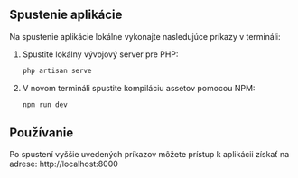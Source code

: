 

## Spustenie aplikácie

Na spustenie aplikácie lokálne vykonajte nasledujúce príkazy v termináli:

1. Spustite lokálny vývojový server pre PHP:
    ```sh
    php artisan serve
    ```

2. V novom termináli spustite kompiláciu assetov pomocou NPM:
    ```sh
    npm run dev
    ```

## Používanie

Po spustení vyššie uvedených príkazov môžete prístup k aplikácii získať na adrese: http://localhost:8000

